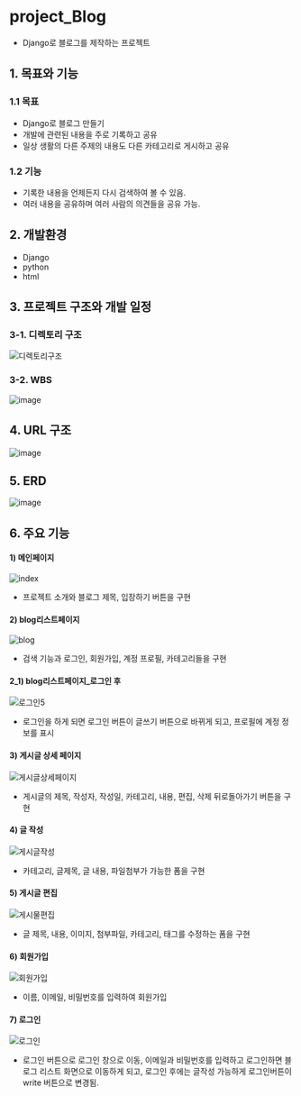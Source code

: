 # project_Blog
- Django로 블로그를 제작하는 프로젝트

## 1. 목표와 기능

### 1.1 목표
- Django로 블로그 만들기
- 개발에 관련된 내용을 주로 기록하고 공유
- 일상 생활의 다른 주제의 내용도 다른 카테고리로 게시하고 공유

### 1.2 기능
- 기록한 내용을 언제든지 다시 검색하여 볼 수 있음.
- 여러 내용을 공유하며 여러 사람의 의견들을 공유 가능.


## 2. 개발환경
- Django
- python
- html


## 3. 프로젝트 구조와 개발 일정

### 3-1. 디렉토리 구조
![디렉토리구조](https://github.com/hoyonzz/project_Blog/assets/129498722/d1457b1a-1858-4d9d-9e9f-1958812a9074)

### 3-2. WBS
![image](https://github.com/hoyonzz/project_Blog/assets/129498722/63ddfe1c-2697-4355-b40d-c11b99fb6c23)


## 4. URL 구조
![image](https://github.com/hoyonzz/project_Blog/assets/129498722/3fa6ccf5-69bb-4bfe-8567-fcda1901b977)

## 5. ERD
![image](https://github.com/hoyonzz/project_Blog/assets/129498722/f53399cb-0099-4f29-9675-c0f251feadb3)


## 6. 주요 기능
#### 1) 메인페이지
![index](https://github.com/hoyonzz/project_Blog/assets/129498722/352d02cf-5c95-480b-92e9-48f8b2313d25)
- 프로젝트 소개와 블로그 제목, 입장하기 버튼을 구현

#### 2) blog리스트페이지
![blog](https://github.com/hoyonzz/project_Blog/assets/129498722/d8356a16-4b80-4433-b9f6-635b23f2d127)
- 검색 기능과 로그인, 회원가입, 계정 프로필, 카테고리들을 구현

#### 2_1) blog리스트페이지_로그인 후
![로그인5](https://github.com/hoyonzz/project_Blog/assets/129498722/00a0f3cb-2ea6-4fa5-b5a3-11770e285b02)
- 로그인을 하게 되면 로그인 버튼이 글쓰기 버튼으로 바뀌게 되고, 프로필에 계정 정보를 표시

#### 3) 게시글 상세 페이지
![게시글상세페이지](https://github.com/hoyonzz/project_Blog/assets/129498722/37e52111-5984-4afd-a0c4-f303c8b34908)
- 게시글의 제목, 작성자, 작성일, 카테고리, 내용, 편집, 삭제 뒤로돌아가기 버튼을 구현

#### 4) 글 작성
![게시글작성](https://github.com/hoyonzz/project_Blog/assets/129498722/c2bd56e2-4cd3-4103-b5d9-5992a3498287)
- 카테고리, 글제목, 글 내용, 파일첨부가 가능한 폼을 구현

#### 5) 게시글 편집
![게시물편집](https://github.com/hoyonzz/project_Blog/assets/129498722/92f47dbd-82a6-4946-adf1-604a57adb63c)
- 글 제목, 내용, 이미지, 첨부파일, 카테고리, 태그를 수정하는 폼을 구현

#### 6) 회원가입
![회원가입](https://github.com/hoyonzz/project_Blog/assets/129498722/f6577201-c6ac-407a-8115-95a70540346d)
- 이름, 이메일, 비밀번호를 입력하여 회원가입

#### 7) 로그인
![로그인](https://github.com/hoyonzz/project_Blog/assets/129498722/9b16e136-4223-45f7-8caa-828f159ca43b)
- 로그인 버튼으로 로그인 창으로 이동, 이메일과 비밀번호를 입력하고 로그인하면 블로그 리스트 화면으로 이동하게 되고, 로그인 후에는 글작성 가능하게 로그인버튼이 write 버튼으로 변경됨.
